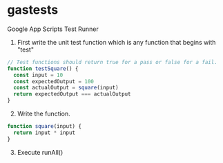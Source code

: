 # gastests
Google App Scripts Test Runner

1. First write the unit test function which is any function that begins with "test"

```javascript
// Test functions should return true for a pass or false for a fail.
function testSquare() {
  const input = 10
  const expectedOutput = 100
  const actualOutput = square(input)
  return expectedOutput === actualOutput
}
```
  
2. Write the function.

```javascript
function square(input) {
  return input * input  
}
```
  
3. Execute runAll()
